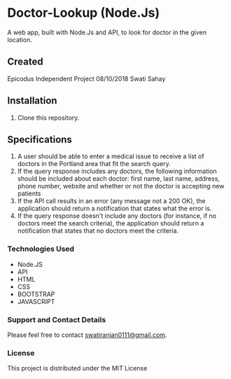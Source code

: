 # Doctor-Lookup (Node.Js)

A web app, built with Node.Js and API, to look for doctor in the given location.

## Created
Epicodus Independent Project 08/10/2018
Swati Sahay

## Installation

1. Clone this repository.




## Specifications

1. A user should be able to enter a medical issue to receive a list of doctors in the Portland area that fit the search query.
2. If the query response includes any doctors, the following information should be included about each doctor: first name, last name, address, phone number, website and whether or not the doctor is accepting new patients
3. If the API call results in an error (any message not a 200 OK), the application should return a notification that states what the error is.
4. If the query response doesn't include any doctors (for instance, if no doctors meet the search criteria), the application should return a notification that states that no doctors meet the criteria.


### Technologies Used

* Node.JS
* API
* HTML
* CSS
* BOOTSTRAP
* JAVASCRIPT

### Support and Contact Details
 Please feel free to contact swatiranjan0111@gmail.com.



### License

This project is distributed under the MIT License
